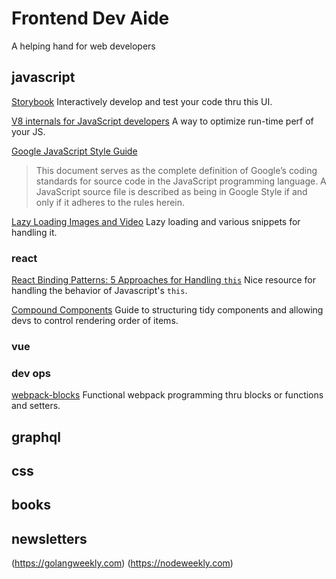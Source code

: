 # Frontend Dev Aide
A helping hand for web developers

## javascript
[Storybook](https://github.com/storybooks/storybook)
Interactively develop and test your code thru this UI.

[V8 internals for JavaScript developers](https://slidr.io/mathiasbynens/v8-internals-for-javascript-developers)
A way to optimize run-time perf of your JS.

[Google JavaScript Style Guide](https://google.github.io/styleguide/jsguide.html#naming-camel-case-defined)
> This document serves as the complete definition of Google’s coding standards for source code in the JavaScript programming language. A JavaScript source file is described as being in Google Style if and only if it adheres to the rules herein.

[Lazy Loading Images and Video](https://developers.google.com/web/fundamentals/performance/lazy-loading-guidance/images-and-video/)
Lazy loading and various snippets for handling it.

### react
[React Binding Patterns: 5 Approaches for Handling `this`](https://medium.freecodecamp.org/react-binding-patterns-5-approaches-for-handling-this-92c651b5af56)
Nice resource for handling the behavior of Javascript's `this`.

[Compound Components](http://blog.xebia.in/index.php/2017/12/04/a-new-way-of-writing-components-compound-components)
Guide to structuring tidy components and allowing devs to control rendering order of items.

### vue

### dev ops
[webpack-blocks](https://github.com/andywer/webpack-blocks)
Functional webpack programming thru blocks or functions and setters.

## graphql

## css

## books

## newsletters
(https://golangweekly.com)
(https://nodeweekly.com)
